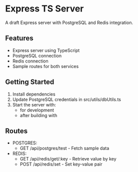 # Express TS Server

A draft Express server with PostgreSQL and Redis integration.

## Features
- Express server using TypeScript
- PostgreSQL connection
- Redis connection
- Sample routes for both services

## Getting Started

1. Install dependencies
2. Update PostgreSQL credentials in src/utils/dbUtils.ts
3. Start the server with:
   -  for development
   -  after building with 

## Routes
- POSTGRES:
  - GET /api/postgres/test - Fetch sample data
- REDIS:
  - GET /api/redis/get/:key - Retrieve value by key
  - POST /api/redis/set - Set key-value pair
